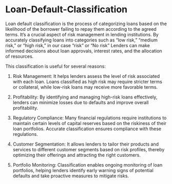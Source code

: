# Loan-Default-Classification
Loan default classification is the process of categorizing loans based on the likelihood of the borrower failing to repay them according to the agreed terms. It’s a crucial aspect of risk management in lending institutions. By accurately classifying loans into categories such as “low risk,” “medium risk,” or “high risk,” in our case “risk” or “No risk” Lenders can make informed decisions about loan approvals, interest rates, and the allocation of resources.

This classification is useful for several reasons:

1. Risk Management: It helps lenders assess the level of risk associated with each loan. Loans classified as high risk may require stricter terms or collateral, while low-risk loans may receive more favorable terms.

2. Profitability: By identifying and managing high-risk loans effectively, lenders can minimize losses due to defaults and improve overall profitability.

3. Regulatory Compliance: Many financial regulations require institutions to maintain certain levels of capital reserves based on the riskiness of their loan portfolios. Accurate classification ensures compliance with these regulations.

4. Customer Segmentation: It allows lenders to tailor their products and services to different customer segments based on risk profiles, thereby optimizing their offerings and attracting the right customers.

5. Portfolio Monitoring: Classification enables ongoing monitoring of loan portfolios, helping lenders identify early warning signs of potential defaults and take proactive measures to mitigate risks.


